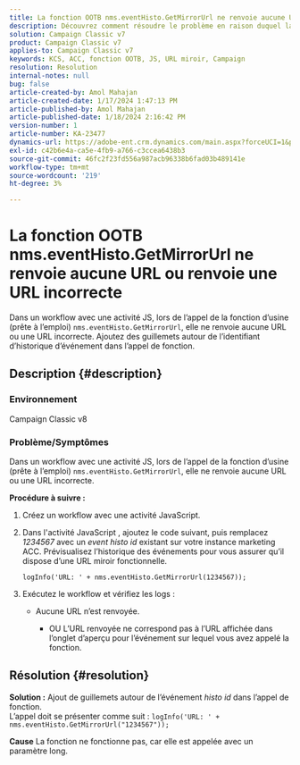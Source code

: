 ```yaml
---
title: La fonction OOTB nms.eventHisto.GetMirrorUrl ne renvoie aucune URL ou renvoie une URL incorrecte
description: Découvrez comment résoudre le problème en raison duquel la fonction OOTB nms.eventHisto.GetMirrorUrl ne renvoie aucune URL dans Adobe Campaign Classic.
solution: Campaign Classic v7
product: Campaign Classic v7
applies-to: Campaign Classic v7
keywords: KCS, ACC, fonction OOTB, JS, URL miroir, Campaign
resolution: Resolution
internal-notes: null
bug: false
article-created-by: Amol Mahajan
article-created-date: 1/17/2024 1:47:13 PM
article-published-by: Amol Mahajan
article-published-date: 1/18/2024 2:16:42 PM
version-number: 1
article-number: KA-23477
dynamics-url: https://adobe-ent.crm.dynamics.com/main.aspx?forceUCI=1&pagetype=entityrecord&etn=knowledgearticle&id=abb008e9-3eb5-ee11-a569-6045bd006295
exl-id: c42b6e4a-ca5e-4fb9-a766-c3ccea6438b3
source-git-commit: 46fc2f23fd556a987acb96338b6fad03b489141e
workflow-type: tm+mt
source-wordcount: '219'
ht-degree: 3%

---
```


# La fonction OOTB nms.eventHisto.GetMirrorUrl ne renvoie aucune URL ou renvoie une URL incorrecte


Dans un workflow avec une activité JS, lors de l’appel de la fonction d’usine (prête à l’emploi) `nms.eventHisto.GetMirrorUrl`, elle ne renvoie aucune URL ou une URL incorrecte. Ajoutez des guillemets autour de l’identifiant d’historique d’événement dans l’appel de fonction.

## Description {#description}


### <b>Environnement</b>

Campaign Classic v8



### <b>Problème/Symptômes</b>

Dans un workflow avec une activité JS, lors de l’appel de la fonction d’usine (prête à l’emploi) `nms.eventHisto.GetMirrorUrl`, elle ne renvoie aucune URL ou une URL incorrecte.

<b>Procédure à suivre :</b>

1. Créez un workflow avec une activité JavaScript.


2. Dans l&#39;activité JavaScript , ajoutez le code suivant, puis remplacez *1234567* avec un *event histo id* existant sur votre instance marketing ACC. Prévisualisez l’historique des événements pour vous assurer qu’il dispose d’une URL miroir fonctionnelle.



   `logInfo('URL: ' + nms.eventHisto.GetMirrorUrl(1234567));`


3. Exécutez le workflow et vérifiez les logs :

   - Aucune URL n’est renvoyée.




      - OU L’URL renvoyée ne correspond pas à l’URL affichée dans l’onglet d’aperçu pour l’événement sur lequel vous avez appelé la fonction.



## Résolution {#resolution}

<b>Solution :</b>
Ajout de guillemets autour de l’événement *histo id* dans l’appel de fonction.
<br>L’appel doit se présenter comme suit :
`logInfo('URL: ' + nms.eventHisto.GetMirrorUrl("1234567"));`

<b>Cause</b>
La fonction ne fonctionne pas, car elle est appelée avec un paramètre long.
